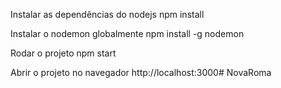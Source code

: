 Instalar as dependências do nodejs
npm install

Instalar o nodemon globalmente
npm install -g nodemon

Rodar o projeto
npm start

Abrir o projeto no navegador
http://localhost:3000# NovaRoma
